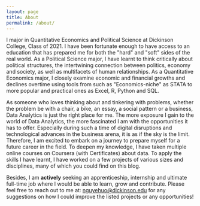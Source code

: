 ```yaml
---
layout: page
title: About
permalink: /about/
---
```


I major in Quantitative Economics and Political Science at Dickinson College, Class of 2021. I have been fortunate enough to have access to an education that has prepared me for both the "hard" and "soft" sides of the real world. As a Political Science major, I have learnt to think critically about political structures, the intertwining connection between politics, economy and society, as well as multifacets of human relationships. As a Quantitative Economics major, I closely examine economic and financial growths and declines overtime using tools from such as "Economics-niche" as STATA to more popular and practical ones as Excel, R, Python and SQL.

As someone who loves thinking about and tinkering with problems, whether the problem be with a chair, a bike, an essay, a social pattern or a business, Data Analytics is just the right place for me. The more exposure I gain to the world of Data Analytics, the more fascinated I am with the opportunities it has to offer. Especially during such a time of digital disruptions and technological advances in the business arena, it is as if the sky is the limit. Therefore, I am excited to embark on a journey to prepare myself for a future career in the field. To deepen my knowledge, I have taken multiple online courses on Coursera (with Certificates) about data. To apply the skills I have learnt, I have worked on a few projects of various sizes and disciplines, many of which you could find on this blog.

Besides, I am **actively** seeking an apprenticeship, internship and ultimate full-time job where I would be able to learn, grow and contribute. Please feel free to reach out to me at: nguyehuo@dickinson.edu for any suggestions on how I could improve the listed projects or any opportunities!
